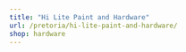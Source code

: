 ```yaml
---
title: "Hi Lite Paint and Hardware"
url: /pretoria/hi-lite-paint-and-hardware/
shop: hardware
---
```

